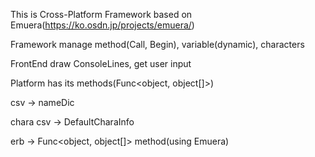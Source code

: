 This is Cross-Platform Framework based on Emuera(https://ko.osdn.jp/projects/emuera/)



Framework manage method(Call, Begin), variable(dynamic), characters 

FrontEnd draw ConsoleLines, get user input

Platform has its methods(Func<object, object[]>)



csv -> nameDic

chara csv -> DefaultCharaInfo

erb -> Func<object, object[]> method(using Emuera)

